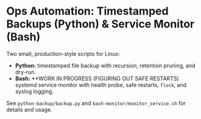 # Ops Automation: Timestamped Backups (Python) & Service Monitor (Bash)

Two small, production-style scripts for Linux:
- **Python:** timestamped file backup with recursion, retention pruning, and dry-run.
- **Bash:**  **WORK IN PROGRESS (FIGURING OUT SAFE RESTARTS) systemd service monitor with health probe, safe restarts, `flock`, and syslog logging.

See `python-backup/backup.py` and `bash-monitor/monitor_service.sh` for details and usage.
